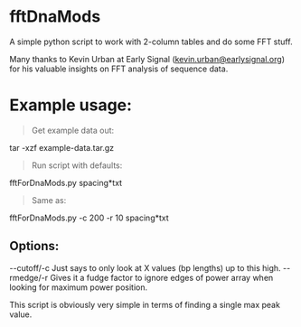 # fftDnaMods
A simple python script to work with 2-column tables and do some FFT stuff.


Many thanks to Kevin Urban at Early Signal (kevin.urban@earlysignal.org) for his valuable insights on FFT analysis of sequence data.  



# Example usage:

>Get example data out:

tar -xzf example-data.tar.gz

>Run script with defaults:

fftForDnaMods.py spacing*txt

>Same as:

fftForDnaMods.py -c 200 -r 10 spacing*txt


## Options:
--cutoff/-c  Just says to only look at X values (bp lengths) up to this high.
--rmedge/-r  Gives it a fudge factor to ignore edges of power array when looking for maximum power position.


This script is obviously very simple in terms of finding a single max peak value.

